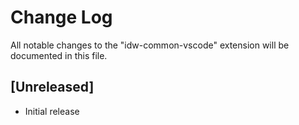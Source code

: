 # Change Log

All notable changes to the "idw-common-vscode" extension will be documented in this file.

## [Unreleased]

- Initial release